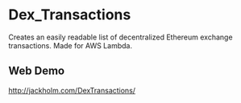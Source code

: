 # Dex_Transactions

Creates an easily readable list of decentralized Ethereum exchange transactions. Made for AWS Lambda.

## Web Demo

http://jackholm.com/DexTransactions/
